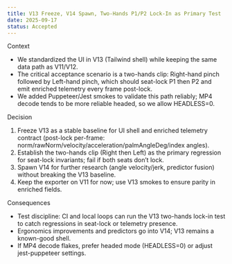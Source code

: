 ```yaml
---
title: V13 Freeze, V14 Spawn, Two-Hands P1/P2 Lock-In as Primary Test
date: 2025-09-17
status: Accepted
---
```


Context

- We standardized the UI in V13 (Tailwind shell) while keeping the same data path as V11/V12.
- The critical acceptance scenario is a two-hands clip: Right-hand pinch followed by Left-hand pinch, which should seat-lock P1 then P2 and emit enriched telemetry every frame post-lock.
- We added Puppeteer/Jest smokes to validate this path reliably; MP4 decode tends to be more reliable headed, so we allow HEADLESS=0.

Decision

1) Freeze V13 as a stable baseline for UI shell and enriched telemetry contract (post-lock per-frame: norm/rawNorm/velocity/acceleration/palmAngleDeg/index angles).
2) Establish the two-hands clip (Right then Left) as the primary regression for seat-lock invariants; fail if both seats don’t lock.
3) Spawn V14 for further research (angle velocity/jerk, predictor fusion) without breaking the V13 baseline.
4) Keep the exporter on V11 for now; use V13 smokes to ensure parity in enriched fields.

Consequences

- Test discipline: CI and local loops can run the V13 two-hands lock-in test to catch regressions in seat-lock or telemetry presence.
- Ergonomics improvements and predictors go into V14; V13 remains a known-good shell.
- If MP4 decode flakes, prefer headed mode (HEADLESS=0) or adjust jest-puppeteer settings.
